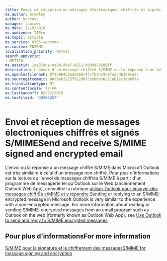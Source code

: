 ```yaml
---
title: Envoi et réception de messages électroniques chiffrés et signés S/MIME
ms.author: krowley
author: kccross
manager: laurawi
ms.date: 12/9/2016
ms.audience: ITPro
ms.topic: article
ms.service: O365-seccomp
ms.custom: TN2DMC
localization_priority: Normal
search.appverid:
- MET150
ms.assetid: 1ce37ada-0a80-4b47-8611-d008979589ff
description: L'envoi d'un message chiffré S/MIME ou la réponse à un tel message dans Microsoft Outlook est très proche de la procédure avec un message non chiffré.
ms.openlocfilehash: 071b96452ed5668c4fcfb34c9c8fadcd6369ce84
ms.sourcegitcommit: 06d6e63225f912d0f3c6bb836c61eb11c1dbe97a
ms.translationtype: MT
ms.contentlocale: fr-FR
ms.lasthandoff: 02/22/2019
ms.locfileid: "30206357"
---
```

# <a name="send-and-receive-smime-signed-and-encrypted-email"></a><span data-ttu-id="e82df-103">Envoi et réception de messages électroniques chiffrés et signés S/MIME</span><span class="sxs-lookup"><span data-stu-id="e82df-103">Send and receive S/MIME signed and encrypted email</span></span>

<span data-ttu-id="e82df-p101">L'envoi ou la réponse à un message chiffré S/MIME dans Microsoft Outlook est très similaire à celui d'un message non chiffré. Pour plus d'informations sur la lecture ou l'envoi de messages chiffrés S/MIME à partir d'un programme de messagerie tel qu'Outlook sur le Web (anciennement Outlook Web App), consultez la rubrique [utiliser Outlook pour envoyer des messages chiffrÉs s/MIME et y répondre](https://go.microsoft.com/fwlink/p/?LinkId=392520).</span><span class="sxs-lookup"><span data-stu-id="e82df-p101">Sending or replying to an S/MIME-encrypted message in Microsoft Outlook is very similar to the experience with a non-encrypted message. For more information about reading or sending S/MIME-encrypted messages from an email program such as Outlook on the web (formerly known as Outlook Web App), see [Use Outlook to send and reply to S/MIME encrypted messages](https://go.microsoft.com/fwlink/p/?LinkId=392520).</span></span>
  
## <a name="for-more-information"></a><span data-ttu-id="e82df-106">Pour plus d'informations</span><span class="sxs-lookup"><span data-stu-id="e82df-106">For more information</span></span>

[<span data-ttu-id="e82df-107">S/MIME pour la signature et le chiffrement des messages</span><span class="sxs-lookup"><span data-stu-id="e82df-107">S/MIME for message signing and encryption</span></span>](s-mime-for-message-signing-and-encryption.md)
  

